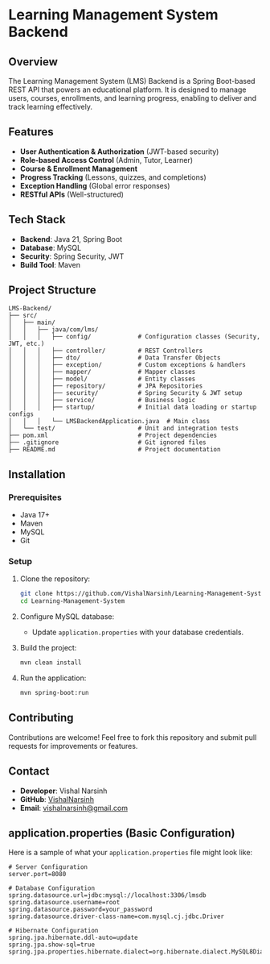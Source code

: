 # Learning Management System Backend

## Overview
The Learning Management System (LMS) Backend is a Spring Boot-based REST API that powers an educational platform. It is designed to manage users, courses, enrollments, and learning progress, enabling to deliver and track learning effectively.

## Features
- **User Authentication & Authorization** (JWT-based security)
- **Role-based Access Control** (Admin, Tutor, Learner)
- **Course & Enrollment Management**
- **Progress Tracking** (Lessons, quizzes, and completions)
- **Exception Handling** (Global error responses)
- **RESTful APIs** (Well-structured)

## Tech Stack
- **Backend**: Java 21, Spring Boot
- **Database**: MySQL
- **Security**: Spring Security, JWT
- **Build Tool**: Maven

## Project Structure
```
LMS-Backend/
├── src/
│   ├── main/
│   │   ├── java/com/lms/
│   │   │   ├── config/             # Configuration classes (Security, JWT, etc.)
│   │   │   ├── controller/         # REST Controllers
│   │   │   ├── dto/                # Data Transfer Objects
│   │   │   ├── exception/          # Custom exceptions & handlers
│   │   │   ├── mapper/             # Mapper classes
│   │   │   ├── model/              # Entity classes
│   │   │   ├── repository/         # JPA Repositories
│   │   │   ├── security/           # Spring Security & JWT setup
│   │   │   ├── service/            # Business logic
│   │   │   ├── startup/            # Initial data loading or startup configs
│   │   │   └── LMSBackendApplication.java  # Main class
│   └── test/                       # Unit and integration tests
├── pom.xml                         # Project dependencies
├── .gitignore                      # Git ignored files
├── README.md                       # Project documentation
```

## Installation

### Prerequisites
- Java 17+
- Maven
- MySQL
- Git

### Setup
1. Clone the repository:
   ```sh
   git clone https://github.com/VishalNarsinh/Learning-Management-System.git
   cd Learning-Management-System
   ```

2. Configure MySQL database:
   - Update `application.properties` with your database credentials.

3. Build the project:
   ```sh
   mvn clean install
   ```

4. Run the application:
   ```sh
   mvn spring-boot:run
   ```

## Contributing
Contributions are welcome! Feel free to fork this repository and submit pull requests for improvements or features.

## Contact
- **Developer**: Vishal Narsinh  
- **GitHub**: [VishalNarsinh](https://github.com/VishalNarsinh)  
- **Email**: [vishalnarsinh@gmail.com](mailto:vishalnarsinh@gmail.com)


## application.properties (Basic Configuration)

Here is a sample of what your `application.properties` file might look like:

```properties
# Server Configuration
server.port=8080

# Database Configuration
spring.datasource.url=jdbc:mysql://localhost:3306/lmsdb
spring.datasource.username=root
spring.datasource.password=your_password
spring.datasource.driver-class-name=com.mysql.cj.jdbc.Driver

# Hibernate Configuration
spring.jpa.hibernate.ddl-auto=update
spring.jpa.show-sql=true
spring.jpa.properties.hibernate.dialect=org.hibernate.dialect.MySQL8Dialect

